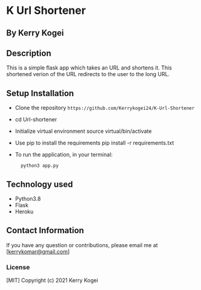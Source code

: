 # K Url Shortener
## By Kerry Kogei 

## Description
This is a simple flask app which takes an URL and shortens it. This shortened verion of the URL redirects to the user to the long URL.  


          

## Setup Installation
* Clone the repository
 ```https://github.com/Kerrykogei24/K-Url-Shortener```

* cd Url-shortener

* Initialize virtual environment
       source virtual/bin/activate

* Use pip to install the requirements
    pip install -r requirements.txt

* To run the application, in your terminal:

        python3 app.py


## Technology used

* Python3.8
* Flask
* Heroku

## Contact Information 

If you have any question or contributions, please email me at [kerrykomar@gmail.com]

### License
  [MIT] Copyright (c) 2021 Kerry Kogei
